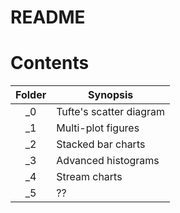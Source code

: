 # README


# Contents

| Folder | Synopsis                |
| :----: | ----------------------- |
| _0     | Tufte's scatter diagram |
| _1     | Multi-plot figures      |
| _2     | Stacked bar charts      |
| _3     | Advanced histograms     |
| _4     | Stream charts           |
| _5     | ??                      | 